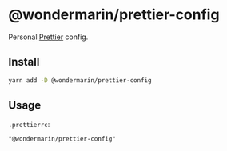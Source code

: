 # @wondermarin/prettier-config
<span>Personal <a href="https://prettier.io">Prettier</a> config.</span>

## Install

```sh
yarn add -D @wondermarin/prettier-config
```

## Usage

`.prettierrc`:
```jsonc
"@wondermarin/prettier-config"
```
